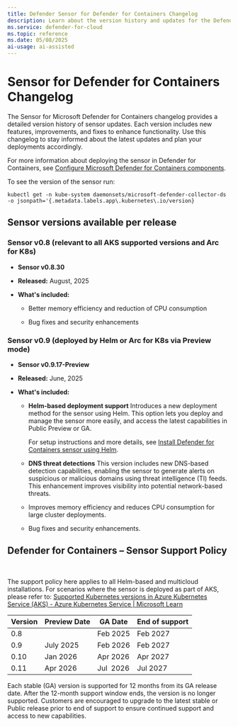 ```yaml
---
title: Defender Sensor for Defender for Containers Changelog
description: Learn about the version history and updates for the Defender sensor in Microsoft Defender for Containers.
ms.service: defender-for-cloud
ms.topic: reference
ms.date: 05/08/2025
ai-usage: ai-assisted
---
```


# Sensor for Defender for Containers Changelog

The Sensor for Microsoft Defender for Containers changelog provides a detailed version history of sensor updates. Each version includes new features, improvements, and fixes to enhance functionality. Use this changelog to stay informed about the latest updates and plan your deployments accordingly.

For more information about deploying the sensor in Defender for Containers, see [Configure Microsoft Defender for Containers components](defender-for-containers-enable.md).

To see the version of the sensor run:

`kubectl get -n kube-system daemonsets/microsoft-defender-collector-ds -o jsonpath='{.metadata.labels.app\.kubernetes\.io/version}`


## Sensor versions available per release

### Sensor v0.8 (relevant to all AKS supported versions and Arc for K8s)

- **Sensor v0.8.30**

- **Released:** August, 2025
- **What's included:**

  - Better memory efficiency and reduction of CPU consumption
    
  - Bug fixes and security enhancements


### Sensor v0.9 (deployed by Helm or Arc for K8s via Preview mode)

- **Sensor v0.9.17-Preview**

- **Released:** June, 2025

- **What's included:**

  - **Helm-based deployment support**
  Introduces a new deployment method for the sensor using Helm. This option lets you deploy and manage the sensor more easily, and access the latest capabilities in Public Preview or GA.
  
      For setup instructions and more details, see [Install Defender for Containers sensor using Helm](deploy-helm.md).
    
  - **DNS threat detections**
  This version includes new DNS-based detection capabilities, enabling the sensor to generate alerts on suspicious or malicious domains using threat intelligence (TI) feeds. This enhancement improves visibility into potential network-based threats.
  
  - Improves memory efficiency and reduces CPU consumption for large cluster deployments.
    
  - Bug fixes and security enhancements.

## Defender for Containers – Sensor Support Policy

 

The support policy here applies to all Helm-based and multicloud installations. For scenarios where the sensor is deployed as part of AKS, please refer to: [Supported Kubernetes versions in Azure Kubernetes Service (AKS) - Azure Kubernetes Service | Microsoft Learn](/azure/aks/supported-kubernetes-versions?tabs=azure-cli)

|Version|Preview Date|GA Date|End of support|
| -------- | -------- | -------- | -------- |
|0.8| |Feb 2025|Feb 2027|
|0.9|July 2025|Feb 2026|Feb 2027|
|0.10|Jan 2026|Apr 2026|Apr 2027|
|0.11|Apr 2026|Jul  2026|Jul 2027|

Each stable (GA) version is supported for 12 months from its GA release date.
After the 12-month support window ends, the version is no longer supported.
Customers are encouraged to upgrade to the latest stable or Public release prior to end of support to ensure continued support and access to new capabilities.


